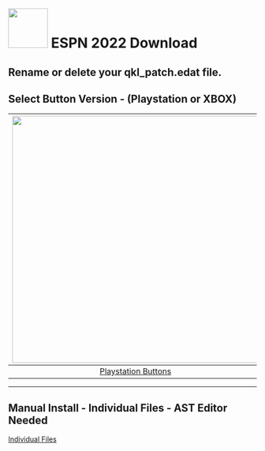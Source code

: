 # <img width="80" src="https://github.com/dylanhale/ScorebugMods/blob/main/assets/images/ESPN20-22.png"> ESPN 2022 Download

## Rename or delete your qkl_patch.edat file.

## Select Button Version - (Playstation or XBOX)
| <img width="500" src="https://github.com/dylanhale/ScorebugMods/blob/main/assets/images/PlaystationC.png">  | <img width="500" src="https://github.com/dylanhale/ScorebugMods/blob/main/assets/images/XboxC.png">
|:---:|:---:|
| [Playstation Buttons](https://www.mediafire.com/file/kuhk6jfo83ubx32/ESPN22-PSButtons.rar/file) | [XBOX Buttons](https://www.mediafire.com/file/9yf1pzoalwi2lwz/ESPN22-XboxButtons.rar/file) |

---------
## Manual Install - Individual Files - AST Editor Needed
[Individual Files](https://www.mediafire.com/file/to0rovuw9i5d1i5/ESPN22-Individual.rar/file)
